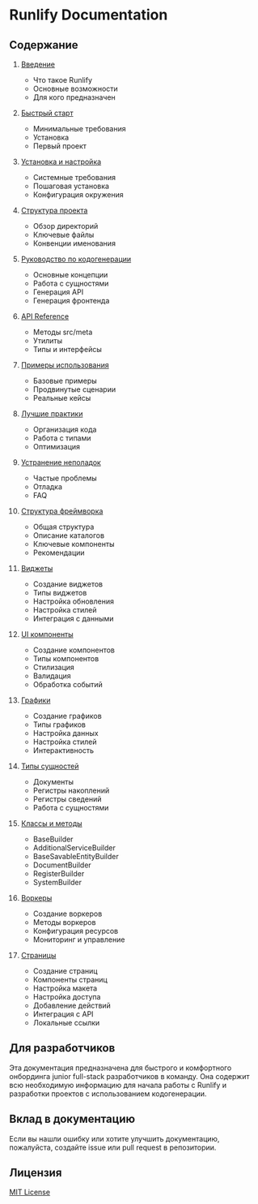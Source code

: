# Runlify Documentation

## Содержание

1. [Введение](./docs/01-introduction.md)
   - Что такое Runlify
   - Основные возможности
   - Для кого предназначен

2. [Быстрый старт](./docs/02-quick-start.md)
   - Минимальные требования
   - Установка
   - Первый проект

3. [Установка и настройка](./docs/03-installation.md)
   - Системные требования
   - Пошаговая установка
   - Конфигурация окружения

4. [Структура проекта](./docs/04-project-structure.md)
   - Обзор директорий
   - Ключевые файлы
   - Конвенции именования

5. [Руководство по кодогенерации](./docs/05-code-generation-guide.md)
   - Основные концепции
   - Работа с сущностями
   - Генерация API
   - Генерация фронтенда

6. [API Reference](./docs/06-api-reference.md)
   - Методы src/meta
   - Утилиты
   - Типы и интерфейсы

7. [Примеры использования](./docs/07-examples.md)
   - Базовые примеры
   - Продвинутые сценарии
   - Реальные кейсы

8. [Лучшие практики](./docs/08-best-practices.md)
   - Организация кода
   - Работа с типами
   - Оптимизация

9. [Устранение неполадок](./docs/09-troubleshooting.md)
   - Частые проблемы
   - Отладка
   - FAQ

10. [Структура фреймворка](./docs/10-runlify-structure.md)
    - Общая структура
    - Описание каталогов
    - Ключевые компоненты
    - Рекомендации

11. [Виджеты](./docs/11-widgets.md)
    - Создание виджетов
    - Типы виджетов
    - Настройка обновления
    - Настройка стилей
    - Интеграция с данными

12. [UI компоненты](./docs/11-ui-components.md)
    - Создание компонентов
    - Типы компонентов
    - Стилизация
    - Валидация
    - Обработка событий

13. [Графики](./docs/11-charts.md)
    - Создание графиков
    - Типы графиков
    - Настройка данных
    - Настройка стилей
    - Интерактивность

14. [Типы сущностей](./docs/12-entity-types.md)
    - Документы
    - Регистры накоплений
    - Регистры сведений
    - Работа с сущностями

15. [Классы и методы](./docs/13-classes.md)
    - BaseBuilder
    - AdditionalServiceBuilder
    - BaseSavableEntityBuilder
    - DocumentBuilder
    - RegisterBuilder
    - SystemBuilder

16. [Воркеры](./docs/14-workers.md)
    - Создание воркеров
    - Методы воркеров
    - Конфигурация ресурсов
    - Мониторинг и управление

17. [Страницы](./docs/15-pages.md)
    - Создание страниц
    - Компоненты страниц
    - Настройка макета
    - Настройка доступа
    - Добавление действий
    - Интеграция с API
    - Локальные ссылки

## Для разработчиков

Эта документация предназначена для быстрого и комфортного онбординга junior full-stack разработчиков в команду. Она содержит всю необходимую информацию для начала работы с Runlify и разработки проектов с использованием кодогенерации.

## Вклад в документацию

Если вы нашли ошибку или хотите улучшить документацию, пожалуйста, создайте issue или pull request в репозитории.

## Лицензия

[MIT License](./LICENSE)